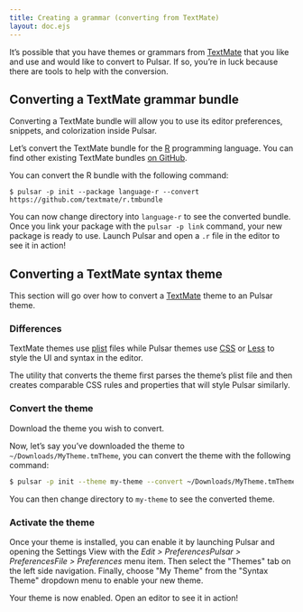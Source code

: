 ```yaml
---
title: Creating a grammar (converting from TextMate)
layout: doc.ejs
---
```


It’s possible that you have themes or grammars from [TextMate](https://macromates.com) that you like and use and would like to convert to Pulsar. If so, you’re in luck because there are tools to help with the conversion.

## Converting a TextMate grammar bundle

Converting a TextMate bundle will allow you to use its editor preferences, snippets, and colorization inside Pulsar.

Let’s convert the TextMate bundle for the [R](<https://en.wikipedia.org/wiki/R_(programming_language)>) programming language. You can find other existing TextMate bundles [on GitHub](https://github.com/textmate).

You can convert the R bundle with the following command:

```command-line
$ pulsar -p init --package language-r --convert https://github.com/textmate/r.tmbundle
```

You can now change directory into `language-r` to see the converted bundle. Once you link your package with the `pulsar -p link` command, your new package is ready to use. Launch Pulsar and open a `.r` file in the editor to see it in action!

## Converting a TextMate syntax theme

This section will go over how to convert a [TextMate](https://macromates.com) theme to an Pulsar theme.

### Differences

TextMate themes use [plist](https://en.wikipedia.org/wiki/Property_list) files while Pulsar themes use [CSS](https://en.wikipedia.org/wiki/Cascading_Style_Sheets) or [Less](http://lesscss.org) to style the UI and syntax in the editor.

The utility that converts the theme first parses the theme’s plist file and then creates comparable CSS rules and properties that will style Pulsar similarly.

### Convert the theme

Download the theme you wish to convert.

Now, let’s say you’ve downloaded the theme to `~/Downloads/MyTheme.tmTheme`, you can convert the theme with the following command:

```sh
$ pulsar -p init --theme my-theme --convert ~/Downloads/MyTheme.tmTheme
```

You can then change directory to `my-theme` to see the converted theme.

### Activate the theme

Once your theme is installed, you can enable it by launching Pulsar and opening the Settings View with the <span class="platform-linux">_Edit > Preferences_</span><span class="platform-mac">_Pulsar > Preferences_</span><span class="platform-win">_File > Preferences_</span> menu item. Then select the "Themes" tab on the left side navigation. Finally, choose "My Theme" from the "Syntax Theme" dropdown menu to enable your new theme.

Your theme is now enabled. Open an editor to see it in action!

